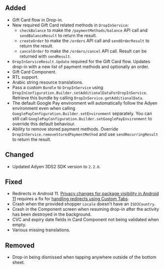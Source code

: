 [//]: # (This file will be used for the release notes on GitHub when publishing.)
[//]: # (Types of changes: `Added` `Changed` `Deprecated` `Removed` `Fixed` `Security`)
[//]: # (Example:)
[//]: # (## Added)
[//]: # ( - New payment method)
[//]: # (## Changed)
[//]: # ( - DropIn service's package changed from `com.adyen.dropin` to `com.adyen.dropin.services`)
[//]: # ( # Deprecated)
[//]: # ( - Configurations public constructor are deprecated, please use each Configuration's builder to make a Configuration object)

## Added
- Gift Card flow in Drop-in.
- New required Gift Card related methods in `DropInService`:
  - `checkBalance` to make the `/paymentMethods/balance` API call and `sendBalanceResult` to return the result.
  - `createOrder` to make the `/orders` API call and `sendOrderResult` to return the result.
  - `cancelOrder` to make the `/orders/cancel` API call. Result can be returned with `sendResult`.
- `DropInServiceResult.Update` required for the Gift Card flow. Updates drop-in with a new list of payment methods and optionally an order.
- Gift Card Component.
- RTL support.
- Arabic string resource translations.
- Pass a custom `Bundle` to `DropInService` using `DropInConfiguration.Builder.setAdditionalDataForDropInService`. Retrieve this bundle by calling `DropInService.getAdditionalData`.
- The default Google Pay environment will automatically follow the Adyen environment even when calling `GooglePayConfiguration.Builder.setEnvironment` separately. You can still call `GooglePayConfiguration.Builder.setGooglePayEnvironment` to override this default behaviour.
- Ability to remove stored payment methods. Override `DropInService.removeStoredPaymentMethod` and use `sendRecurringResult` to return the result.

## Changed
- Updated Adyen 3DS2 SDK version to `2.2.6`.

## Fixed
- Redirects in Android 11. [Privacy changes for package visibility in Android 11](https://developer.android.com/about/versions/11/privacy/package-visibility) requires a fix for [handling redirects using Custom Tabs](https://developers.google.com/web/updates/2020/07/custom-tabs-android-11).
- Crash when the provided shopper `Locale` doesn't have an `ISO3Country`.
- Crash in the Component screen when resuming drop-in after the activity has been destroyed in the background.
- CVC and expiry date fields in Card Component not being validated when empty.
- Various missing translations.

## Removed
- Drop-in being dismissed when tapping anywhere outside of the bottom sheet.